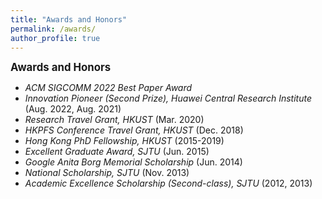 ```yaml
---
title: "Awards and Honors"
permalink: /awards/
author_profile: true
---
```


<big>**Awards and Honors**</big>

- *ACM SIGCOMM 2022 Best Paper Award*
- *Innovation Pioneer (Second Prize), Huawei Central Research Institute* (Aug. 2022, Aug. 2021)
- *Research Travel Grant, HKUST* (Mar. 2020)
- *HKPFS Conference Travel Grant, HKUST* (Dec. 2018)
- *Hong Kong PhD Fellowship, HKUST* (2015-2019)
- *Excellent Graduate Award, SJTU* (Jun. 2015)
- *Google Anita Borg Memorial Scholarship* (Jun. 2014)
- *National Scholarship, SJTU* (Nov. 2013)
- *Academic Excellence Scholarship (Second-class), SJTU* (2012, 2013)